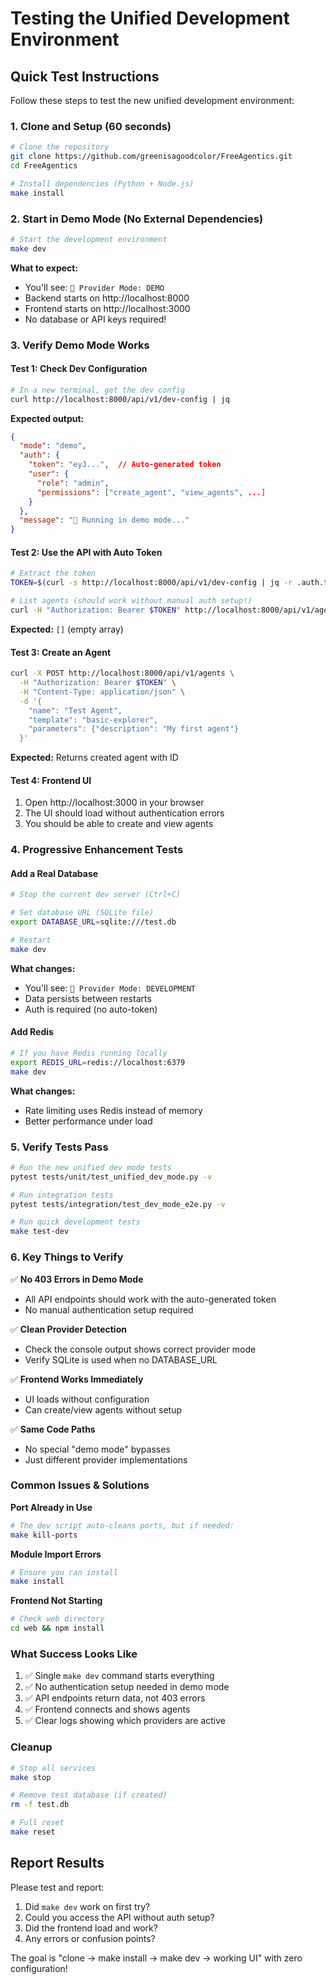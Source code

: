 # Testing the Unified Development Environment

## Quick Test Instructions

Follow these steps to test the new unified development environment:

### 1. Clone and Setup (60 seconds)

```bash
# Clone the repository
git clone https://github.com/greenisagoodcolor/FreeAgentics.git
cd FreeAgentics

# Install dependencies (Python + Node.js)
make install
```

### 2. Start in Demo Mode (No External Dependencies)

```bash
# Start the development environment
make dev
```

**What to expect:**

- You'll see: `🎯 Provider Mode: DEMO`
- Backend starts on http://localhost:8000
- Frontend starts on http://localhost:3000
- No database or API keys required!

### 3. Verify Demo Mode Works

#### Test 1: Check Dev Configuration

```bash
# In a new terminal, get the dev config
curl http://localhost:8000/api/v1/dev-config | jq
```

**Expected output:**

```json
{
  "mode": "demo",
  "auth": {
    "token": "eyJ...",  // Auto-generated token
    "user": {
      "role": "admin",
      "permissions": ["create_agent", "view_agents", ...]
    }
  },
  "message": "🎯 Running in demo mode..."
}
```

#### Test 2: Use the API with Auto Token

```bash
# Extract the token
TOKEN=$(curl -s http://localhost:8000/api/v1/dev-config | jq -r .auth.token)

# List agents (should work without manual auth setup!)
curl -H "Authorization: Bearer $TOKEN" http://localhost:8000/api/v1/agents
```

**Expected:** `[]` (empty array)

#### Test 3: Create an Agent

```bash
curl -X POST http://localhost:8000/api/v1/agents \
  -H "Authorization: Bearer $TOKEN" \
  -H "Content-Type: application/json" \
  -d '{
    "name": "Test Agent",
    "template": "basic-explorer",
    "parameters": {"description": "My first agent"}
  }'
```

**Expected:** Returns created agent with ID

#### Test 4: Frontend UI

1. Open http://localhost:3000 in your browser
2. The UI should load without authentication errors
3. You should be able to create and view agents

### 4. Progressive Enhancement Tests

#### Add a Real Database

```bash
# Stop the current dev server (Ctrl+C)

# Set database URL (SQLite file)
export DATABASE_URL=sqlite:///test.db

# Restart
make dev
```

**What changes:**

- You'll see: `🔧 Provider Mode: DEVELOPMENT`
- Data persists between restarts
- Auth is required (no auto-token)

#### Add Redis

```bash
# If you have Redis running locally
export REDIS_URL=redis://localhost:6379
make dev
```

**What changes:**

- Rate limiting uses Redis instead of memory
- Better performance under load

### 5. Verify Tests Pass

```bash
# Run the new unified dev mode tests
pytest tests/unit/test_unified_dev_mode.py -v

# Run integration tests
pytest tests/integration/test_dev_mode_e2e.py -v

# Run quick development tests
make test-dev
```

### 6. Key Things to Verify

✅ **No 403 Errors in Demo Mode**

- All API endpoints should work with the auto-generated token
- No manual authentication setup required

✅ **Clean Provider Detection**

- Check the console output shows correct provider mode
- Verify SQLite is used when no DATABASE_URL

✅ **Frontend Works Immediately**

- UI loads without configuration
- Can create/view agents without setup

✅ **Same Code Paths**

- No special "demo mode" bypasses
- Just different provider implementations

### Common Issues & Solutions

**Port Already in Use**

```bash
# The dev script auto-cleans ports, but if needed:
make kill-ports
```

**Module Import Errors**

```bash
# Ensure you ran install
make install
```

**Frontend Not Starting**

```bash
# Check web directory
cd web && npm install
```

### What Success Looks Like

1. ✅ Single `make dev` command starts everything
2. ✅ No authentication setup needed in demo mode
3. ✅ API endpoints return data, not 403 errors
4. ✅ Frontend connects and shows agents
5. ✅ Clear logs showing which providers are active

### Cleanup

```bash
# Stop all services
make stop

# Remove test database (if created)
rm -f test.db

# Full reset
make reset
```

## Report Results

Please test and report:

1. Did `make dev` work on first try?
2. Could you access the API without auth setup?
3. Did the frontend load and work?
4. Any errors or confusion points?

The goal is "clone → make install → make dev → working UI" with zero configuration!

